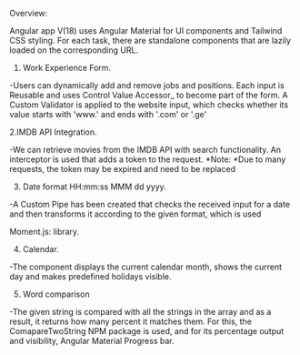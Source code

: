 Overview:

Angular app V(18) uses Angular Material for UI components and Tailwind CSS styling.
For each task, there are standalone components that are lazily loaded on the corresponding URL.

1. Work Experience Form.

-Users can dynamically add and remove jobs and positions.
Each input is Reusable and uses Control Value Accessor_ to become part of the form.
A Custom Validator is applied to the website input, which checks whether its value
starts with 'www.' and ends with '.com' or '.ge'

2.IMDB API Integration.

-We can retrieve movies from the IMDB API with search functionality.
An interceptor is used that adds a token to the request.
*Note: *Due to many requests, the token may be expired and need to be replaced

3. Date format HH:mm:ss MMM dd yyyy.

-A Custom Pipe has been created that checks the received input for a date
and then transforms it according to the given format, which is used

Moment.js: library.

4. Calendar.

-The component displays the current calendar month, shows the current day
and makes predefined holidays visible.

5. Word comparison

-The given string is compared with all the strings in the array and as a result,
it returns how many percent it matches them. For this, the ComapareTwoString
NPM package is used, and for its percentage output and visibility,
Angular Material Progress bar.